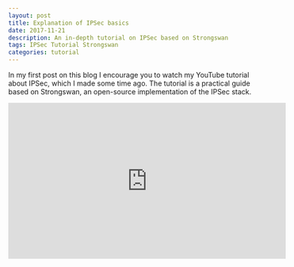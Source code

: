 ```yaml
---
layout: post
title: Explanation of IPSec basics
date: 2017-11-21
description: An in-depth tutorial on IPSec based on Strongswan
tags: IPSec Tutorial Strongswan
categories: tutorial
---
```


In my first post on this blog I encourage you to watch my YouTube tutorial about IPSec, which I made some time ago. The tutorial is a practical guide based on Strongswan, an open-source implementation of the IPSec stack.

<iframe width="560" height="315" src="https://www.youtube.com/embed/D-Esrw8wxA4" frameborder="0" allow="accelerometer; autoplay; encrypted-media; gyroscope; picture-in-picture" allowfullscreen></iframe>
